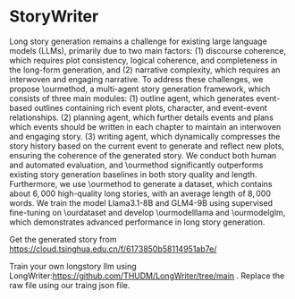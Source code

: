 # StoryWriter
Long story generation remains a challenge for existing large language models (LLMs), primarily due to two main factors: (1) discourse coherence, which requires plot consistency, logical coherence, and completeness in the long-form generation, and (2) narrative complexity, which requires an interwoven and engaging narrative.
To address these challenges, we propose \ourmethod, a multi-agent story generation framework, which consists of three main modules: (1) outline agent, which generates event-based outlines containing rich event plots, character, and event-event relationships. (2) planning agent, which further details events and plans which events should be written in each chapter to maintain an interwoven and engaging story. (3) writing agent, which dynamically compresses the story history based on the current event to generate and reflect new plots, ensuring the coherence of the generated story. We conduct both human and automated evaluation, and \ourmethod significantly outperforms existing story generation baselines in both story quality and length. 
Furthermore, we use \ourmethod to generate a dataset, which contains about $6,000$ high-quality long stories, with an average length of $8,000$ words. We train the model Llama3.1-8B and GLM4-9B using supervised fine-tuning on \ourdataset and develop \ourmodelllama and \ourmodelglm, which demonstrates advanced performance in long story generation.

Get the generated story from https://cloud.tsinghua.edu.cn/f/6173850b58114951ab7e/

Train your own longstory llm using LongWriter:https://github.com/THUDM/LongWriter/tree/main . Replace the raw file using our traing json file.
